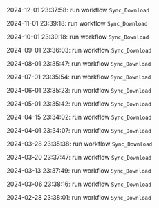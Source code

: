 2024-12-01 23:37:58: run workflow `Sync_Download` 

2024-11-01 23:39:18: run workflow `Sync_Download` 

2024-10-01 23:39:18: run workflow `Sync_Download` 

2024-09-01 23:36:03: run workflow `Sync_Download` 

2024-08-01 23:35:47: run workflow `Sync_Download` 

2024-07-01 23:35:54: run workflow `Sync_Download` 

2024-06-01 23:35:23: run workflow `Sync_Download` 

2024-05-01 23:35:42: run workflow `Sync_Download` 

2024-04-15 23:34:02: run workflow `Sync_Download` 

2024-04-01 23:34:07: run workflow `Sync_Download` 

2024-03-28 23:35:38: run workflow `Sync_Download` 

2024-03-20 23:37:47: run workflow `Sync_Download` 

2024-03-13 23:37:49: run workflow `Sync_Download` 

2024-03-06 23:38:16: run workflow `Sync_Download` 

2024-02-28 23:38:01: run workflow `Sync_Download` 


